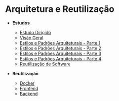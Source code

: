 # Arquitetura e Reutilização

- **Estudos**
  - [Estudo Dirigido](Architecture/EstudoDirigido/EstudoDirigido.md)
  - [Visão Geral](Architecture/EstudoDirigido/geral.md)
  - [Estilos e Padrões Arquiteturais - Parte 1](Architecture/EstudoDirigido/parte1.md)
  - [Estilos e Padrões Arquiteturais - Parte 2](Architecture/EstudoDirigido/parte2.md)
  - [Estilos e Padrões Arquiteturais - Parte 3](Architecture/EstudoDirigido/parte3.md)
  - [Estilos e Padrões Arquiteturais - Parte 4](Architecture/EstudoDirigido/parte4.md)
  - [Reutilização de Software](Architecture/EstudoDirigido/reutilizacao.md)

- **Reutilização**
  - [Docker](Architecture/Reutilizacao/docker.md)
  - [Frontend](Architecture/Reutilizacao/frontend.md)
  - [Backend](Architecture/Reutilizacao/backend.md)
